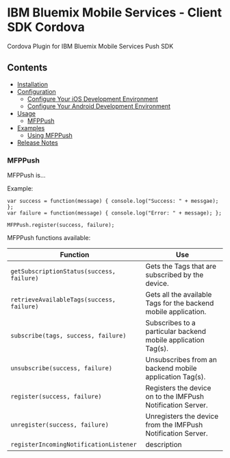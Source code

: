 # IBM Bluemix Mobile Services - Client SDK Cordova

Cordova Plugin for IBM Bluemix Mobile Services Push SDK

## Contents
- <a href="#installation">Installation</a>
- <a href="#configuration">Configuration</a>
    - <a href="#configure-ios">Configure Your iOS Development Environment</a>
    - <a href="#configure-android">Configure Your Android Development Environment</a>
- <a href="#usage">Usage</a>
    - <a href="#mfppush">MFPPush</a>
- <a href="#examples">Examples</a> 
    - <a href="#using-mfppush">Using MFPPush</a>
- <a href="#release-notes">Release Notes</a> 

<h3 id="mfppush">MFPPush</h3>

MFPPush is... 

Example:
```
var success = function(message) { console.log("Success: " + messgae); };
var failure = function(message) { console.log("Error: " + message); };

MFPPush.register(success, failure);
```

MFPPush functions available:

Function | Use
--- | ---
`getSubscriptionStatus(success, failure)` | Gets the Tags that are subscribed by the device.
`retrieveAvailableTags(success, failure)` | Gets all the available Tags for the backend mobile application.
`subscribe(tags, success, failure)` | Subscribes to a particular backend mobile application Tag(s).
`unsubscribe(success, failure)` | Unsubscribes from an backend mobile application Tag(s).
`register(success, failure)` | Registers the device on to the IMFPush Notification Server.
`unregister(success, failure)` | Unregisters the device from the IMFPush Notification Server.
`registerIncomingNotificationListener` | description


